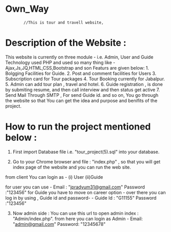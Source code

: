 # Own_Way
 
            //This is tour and travell website,
# Description of the Website :

This website is currently on three module - i.e. Admin, User and Guide
Technology used PHP and used so many thing like - Ajax,Js,JQ,HTML,CSS,Bootstrap and son
Featurs are given below:
        1. Bolgging Facilities for Guide.
        2. Post and comment facilities for Users
        3. Subscription card for Tour packages
        4. Tour Booking currently for Jabalpur.
        5. Admin can add tour plan , travel and hotel.
        6. Guide registration , is done by submiting resume, and then call interview and then status get active 
        7. Send Mail Through SMTP , For send Guide id.
        and so on, You go through the website so that You can get the idea and purpose and benifits of the project.


# How to run the project mentioned below :

1. First import Database file i.e. "tour_project(5).sql" into your database.

2. Go to your Chrome browser and file : "index.php" , so that you will get index page of the website and you can run the web site.

from client You can login as - (i) User    (ii)Guide

for user you can use - Email : "jpradyum31@gmail.com"
                       Password :"123456"
for Guide you have to move on career option - over there you can log in by using , Guide id and password-
                     - Guide Id : "G11155"
                       Password :"123456"

3. Now admin side :
                       You can use this url to open admin index : "Admin/index.php".
     from here you can login as Admin -  Email: "admin@gmail.com"
                                         Password: "12345678"


